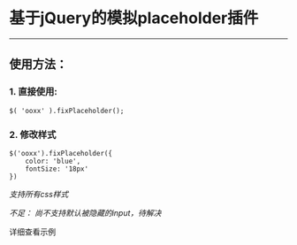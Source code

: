 <html lang="en"><head>
    <meta charset="UTF-8">
    <title></title>
</head>
<body marginheight="0"><h1>基于jQuery的模拟placeholder插件</h1>
<hr>


<h2>使用方法：</h2>
<h3>1. 直接使用:</h3>
<pre><code>$( 'ooxx' ).fixPlaceholder();</code></pre>
<h3>2. 修改样式</h3>
<pre><code>$('ooxx').fixPlaceholder({
    color: 'blue',
    fontSize: '18px'
})</code></pre>
<p><em>支持所有css样式</em>

</p>
<p><em>不足： 尚不支持默认被隐藏的input，待解决</em>

</p>
<p>详细查看示例</p>
</body></html>